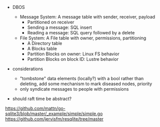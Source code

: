 - DBOS
  - Message System: A message table with sender, receiver, payload
    - Partitioned on receiver
    - Sending a message: SQL insert
    - Reading a message: SQL query followed by a delete
  - File System: A File table with owner, permissions, partitioning
    - A Directory table
    - A Blocks table
    - Partition Blocks on owner: Linux FS behavior
    - Partition Blocks on block ID: Lustre behavior
- considerations
  - "tombstone" data elements (locally?) with a bool rather than deleting, add some mechanism to mark diseased nodes, priority
  - only syndicate messages to people with permissions

-  should raft time be abstract?

https://github.com/mattn/go-sqlite3/blob/master/_example/simple/simple.go
https://github.com/jervisfm/resqlite/tree/master
